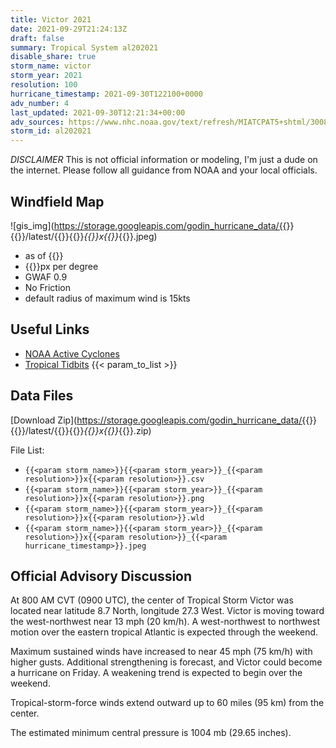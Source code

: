 ```yaml
---
title: Victor 2021
date: 2021-09-29T21:24:13Z
draft: false
summary: Tropical System al202021
disable_share: true
storm_name: victor
storm_year: 2021
resolution: 100
hurricane_timestamp: 2021-09-30T122100+0000
adv_number: 4
last_updated: 2021-09-30T12:21:34+00:00
adv_sources: https://www.nhc.noaa.gov/text/refresh/MIATCPAT5+shtml/300842.shtml;https://www.nhc.noaa.gov/refresh/graphics_at5+shtml/084456.shtml?cone
storm_id: al202021
---
```

*DISCLAIMER* This is not official information or modeling, I'm just a dude on the internet.  Please follow all guidance from NOAA and your local officials.

## Windfield Map
![gis_img](https://storage.googleapis.com/godin_hurricane_data/{{<param storm_name>}}{{<param storm_year>}}/latest/{{<param storm_name>}}{{<param storm_year>}}_{{<param resolution>}}x{{<param resolution>}}_{{<param hurricane_timestamp>}}.jpeg)

- as of {{<param last_updated>}}
- {{<param resolution>}}px per degree
- GWAF 0.9
- No Friction
- default radius of maximum wind is 15kts

## Useful Links
- [NOAA Active Cyclones](https://www.nhc.noaa.gov/)
- [Tropical Tidbits](https://www.tropicaltidbits.com/storminfo/)
{{< param_to_list >}}

## Data Files
[Download Zip](https://storage.googleapis.com/godin_hurricane_data/{{<param storm_name>}}{{<param storm_year>}}/latest/{{<param storm_name>}}{{<param storm_year>}}_{{<param resolution>}}x{{<param resolution>}}_{{<param hurricane_timestamp>}}.zip)

File List:
- `{{<param storm_name>}}{{<param storm_year>}}_{{<param resolution>}}x{{<param resolution>}}.csv`
- `{{<param storm_name>}}{{<param storm_year>}}_{{<param resolution>}}x{{<param resolution>}}.png`
- `{{<param storm_name>}}{{<param storm_year>}}_{{<param resolution>}}x{{<param resolution>}}.wld`
- `{{<param storm_name>}}{{<param storm_year>}}_{{<param resolution>}}x{{<param resolution>}}_{{<param hurricane_timestamp>}}.jpeg`


## Official Advisory Discussion
At 800 AM CVT (0900 UTC), the center of Tropical Storm Victor was
located near latitude 8.7 North, longitude 27.3 West.  Victor is
moving toward the west-northwest near 13 mph (20 km/h).  A 
west-northwest to northwest motion over the eastern tropical 
Atlantic is expected through the weekend.
 
Maximum sustained winds have increased to near 45 mph (75 km/h) 
with higher gusts.  Additional strengthening is forecast, and 
Victor could become a hurricane on Friday.  A weakening trend is 
expected to begin over the weekend.
 
Tropical-storm-force winds extend outward up to 60 miles (95 km)
from the center.
 
The estimated minimum central pressure is 1004 mb (29.65 inches).